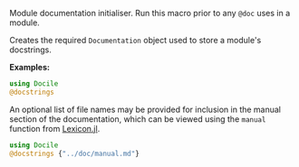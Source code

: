 Module documentation initialiser. Run this macro prior to any `@doc`
uses in a module.

Creates the required `Documentation` object used to store a module's
docstrings.

**Examples:**

```julia
using Docile
@docstrings
```

An optional list of file names may be provided for inclusion in the
manual section of the documentation, which can be viewed using the
`manual` function from
[Lexicon.jl](https://github.com/MichaelHatherly/Lexicon.jl).

```julia
using Docile
@docstrings {"../doc/manual.md"}

```
